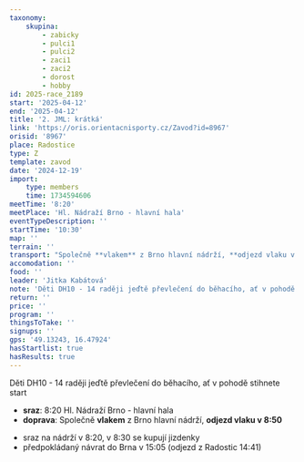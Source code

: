```yaml
---
taxonomy:
    skupina:
        - zabicky
        - pulci1
        - pulci2
        - zaci1
        - zaci2
        - dorost
        - hobby
id: 2025-race_2189
start: '2025-04-12'
end: '2025-04-12'
title: '2. JML: krátká'
link: 'https://oris.orientacnisporty.cz/Zavod?id=8967'
orisid: '8967'
place: Radostice
type: Z
template: zavod
date: '2024-12-19'
import:
    type: members
    time: 1734594606
meetTime: '8:20'
meetPlace: 'Hl. Nádraží Brno - hlavní hala'
eventTypeDescription: ''
startTime: '10:30'
map: ''
terrain: ''
transport: "Společně **vlakem** z Brno hlavní nádrží, **odjezd vlaku v 8:50**\r\n\r\n- sraz na nádrží v 8:20, v 8:30 se kupují jizdenky\r\n- předpokládaný návrat do Brna v 15:05 (odjezd z Radostic 14:41)"
accomodation: ''
food: ''
leader: 'Jitka Kabátová'
note: 'Děti DH10 - 14 raději jeďtě převlečení do běhacího, ať v pohodě stihnete start'
return: ''
price: ''
program: ''
thingsToTake: ''
signups: ''
gps: '49.13243, 16.47924'
hasStartlist: true
hasResults: true
---
```


Děti DH10 - 14 raději jeďtě převlečení do běhacího, ať v pohodě stihnete start
* **sraz**: 8:20 Hl. Nádraží Brno - hlavní hala
* **doprava**: Společně **vlakem** z Brno hlavní nádrží, **odjezd vlaku v 8:50**

- sraz na nádrží v 8:20, v 8:30 se kupují jizdenky
- předpokládaný návrat do Brna v 15:05 (odjezd z Radostic 14:41)
